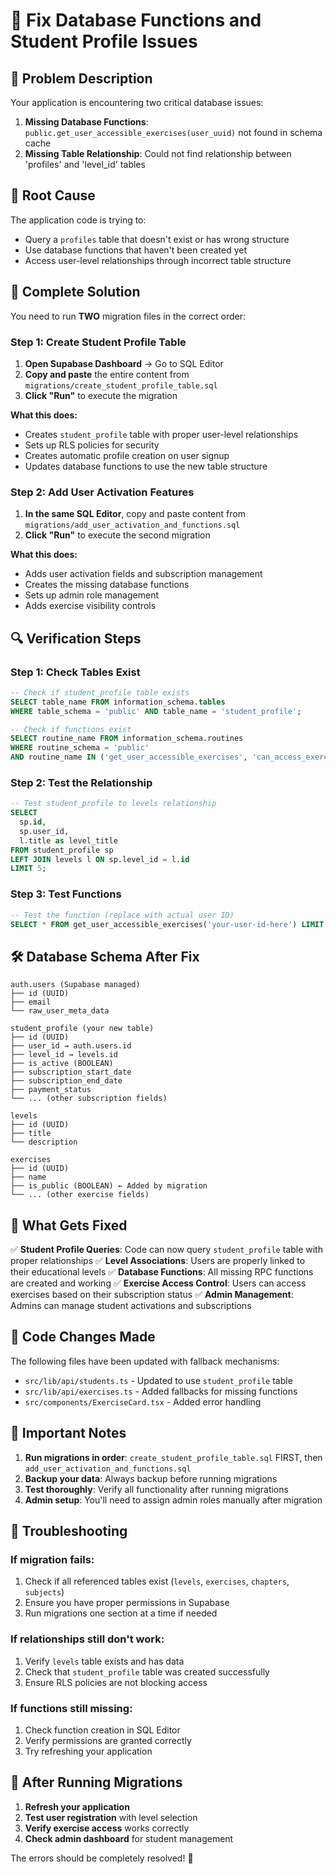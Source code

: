 # 🔧 Fix Database Functions and Student Profile Issues

## 🚨 Problem Description

Your application is encountering two critical database issues:

1. **Missing Database Functions**: `public.get_user_accessible_exercises(user_uuid)` not found in schema cache
2. **Missing Table Relationship**: Could not find relationship between 'profiles' and 'level_id' tables

## 🎯 Root Cause

The application code is trying to:
- Query a `profiles` table that doesn't exist or has wrong structure
- Use database functions that haven't been created yet
- Access user-level relationships through incorrect table structure

## 🚀 Complete Solution

You need to run **TWO** migration files in the correct order:

### Step 1: Create Student Profile Table

1. **Open Supabase Dashboard** → Go to SQL Editor
2. **Copy and paste** the entire content from `migrations/create_student_profile_table.sql`
3. **Click "Run"** to execute the migration

**What this does:**
- Creates `student_profile` table with proper user-level relationships
- Sets up RLS policies for security
- Creates automatic profile creation on user signup
- Updates database functions to use the new table structure

### Step 2: Add User Activation Features

1. **In the same SQL Editor**, copy and paste content from `migrations/add_user_activation_and_functions.sql`
2. **Click "Run"** to execute the second migration

**What this does:**
- Adds user activation fields and subscription management
- Creates the missing database functions
- Sets up admin role management
- Adds exercise visibility controls

## 🔍 Verification Steps

### Step 1: Check Tables Exist
```sql
-- Check if student_profile table exists
SELECT table_name FROM information_schema.tables 
WHERE table_schema = 'public' AND table_name = 'student_profile';

-- Check if functions exist
SELECT routine_name FROM information_schema.routines 
WHERE routine_schema = 'public' 
AND routine_name IN ('get_user_accessible_exercises', 'can_access_exercise');
```

### Step 2: Test the Relationship
```sql
-- Test student_profile to levels relationship
SELECT 
  sp.id,
  sp.user_id,
  l.title as level_title
FROM student_profile sp
LEFT JOIN levels l ON sp.level_id = l.id
LIMIT 5;
```

### Step 3: Test Functions
```sql
-- Test the function (replace with actual user ID)
SELECT * FROM get_user_accessible_exercises('your-user-id-here') LIMIT 3;
```

## 🛠️ Database Schema After Fix

```
auth.users (Supabase managed)
├── id (UUID)
├── email
└── raw_user_meta_data

student_profile (your new table)
├── id (UUID)
├── user_id → auth.users.id
├── level_id → levels.id
├── is_active (BOOLEAN)
├── subscription_start_date
├── subscription_end_date
├── payment_status
└── ... (other subscription fields)

levels
├── id (UUID)
├── title
└── description

exercises
├── id (UUID)
├── name
├── is_public (BOOLEAN) ← Added by migration
└── ... (other exercise fields)
```

## 🎯 What Gets Fixed

✅ **Student Profile Queries**: Code can now query `student_profile` table with proper relationships
✅ **Level Associations**: Users are properly linked to their educational levels
✅ **Database Functions**: All missing RPC functions are created and working
✅ **Exercise Access Control**: Users can access exercises based on their subscription status
✅ **Admin Management**: Admins can manage student activations and subscriptions

## 🔧 Code Changes Made

The following files have been updated with fallback mechanisms:
- `src/lib/api/students.ts` - Updated to use `student_profile` table
- `src/lib/api/exercises.ts` - Added fallbacks for missing functions
- `src/components/ExerciseCard.tsx` - Added error handling

## 🚨 Important Notes

1. **Run migrations in order**: `create_student_profile_table.sql` FIRST, then `add_user_activation_and_functions.sql`
2. **Backup your data**: Always backup before running migrations
3. **Test thoroughly**: Verify all functionality after running migrations
4. **Admin setup**: You'll need to assign admin roles manually after migration

## 🐛 Troubleshooting

### If migration fails:
1. Check if all referenced tables exist (`levels`, `exercises`, `chapters`, `subjects`)
2. Ensure you have proper permissions in Supabase
3. Run migrations one section at a time if needed

### If relationships still don't work:
1. Verify `levels` table exists and has data
2. Check that `student_profile` table was created successfully
3. Ensure RLS policies are not blocking access

### If functions still missing:
1. Check function creation in SQL Editor
2. Verify permissions are granted correctly
3. Try refreshing your application

## 🎉 After Running Migrations

1. **Refresh your application**
2. **Test user registration** with level selection
3. **Verify exercise access** works correctly
4. **Check admin dashboard** for student management

The errors should be completely resolved! 🚀
